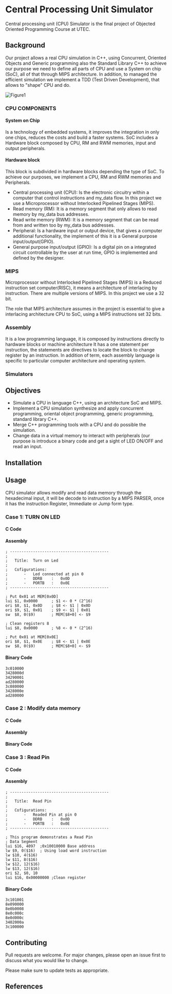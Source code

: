 # Central Processing Unit Simulator

Central processing unit (CPU) Simulator is the final project of Objected Oriented Programming Course at UTEC.

## Background
Our project allows a real CPU simulation in C++, using  Concurrent, Oriented Objects and Generic programming
also the Standard Library C++ to achieve our purpose we need to define all parts of CPU and use
a System on chip (SoC), all of that through MIPS architecture.
In addition, to managed the efficient simulation we implement a TDD (Test Driven Development), that allows to
"shape" CPU and do. 

 ![Figure1](instructionRIJ)
 
### CPU COMPONENTS
#### System on Chip
Is a technology of embedded systems, it improves the integration in only one chips, reduces the costs and build
a faster systems.
SoC includes a Hardware block composed by CPU, RM and RWM memories, input and output 
peripherals.
#### Hardware block

This block is subdivided in hardware blocks depending the type of SoC.
To achieve our purposes, we implement a CPU, RM and RWM memories and Peripherals.
* Central processing unit (CPU): Is the electronic circuitry within a computer that control instructions and my_data flow.
In this project we use a Microprocessor without Interlocked Pipelined Stages (MIPS).
* Read memory (RM): It is a memory segment that only allows to read memory by  my_data bus addresses.
* Read write memory (RWM): It is a memory segment that can be read from and written too by my_data bus addresses.
* Peripheral: Is a hardware input or output device, that gives a computer additional functionality, the implement of this
it is a General purpose input/output(GPIO).
* General purpose input/output (GPIO):  Is a digital pin on a integrated circuit controllable by the user at run time,
GPIO is implemented and defined by the designer.

### MIPS
Microprocessor without Interlocked Pipelined Stages (MIPS) is a Reduced instruction set computer(RISC), it means a architecture of 
interlacing by instruction.
There are multiple versions of MIPS. In this project we use a 32 bit.

The role that MIPS architecture assumes in the project is essential to give a interlacing architecture CPU
to SoC, using a MIPS instructions set 32 bits.
 
### Assembly
It is a low programming language, it is composed by instructions directly to hardware blocks or machine architecture
It has a one statement per instruction,  the statements are directives to locate the block to change register by an instruction.
In addition of term, each assembly language is specific to particular computer architecture and operating system.

### Simulators



## Objectives

* Simulate a CPU in language C++, using an architecture SoC and MIPS.
* Implement a CPU simulation synthesize and apply concurrent programming, oriental object programming, generic programming, 
standard library C++. 
* Merge C++ programming tools with a CPU and do possible the simulation.
* Change data in a virtual memory to interact with peripherals (our purpose is introduce a binary code 
and get a sight of LED ON/OFF and read an input.

## Installation


## Usage
CPU simulator allows modify and read data memory through the hexadecimal input, it will be 
decode to instruction by a MIPS PARSER, once it has the instruction Register, Immediate or Jump form type.  

 
### Case 1: TURN ON LED
#### C Code

    
#### Assembly
    ; -------------------------------------------
    ;
    ;	Title:	Turn on Led
    ;
    ;	Cofigurations:
    ;		-	Led connected at pin 0
    ;		- 	DDRB 	:	0x0D
    ;		-	PORTB	:	0x0E
    ; -------------------------------------------
    
    ; Put 0x01 at MEM[0x0D]
    lui $1, 0x0000		; $1 <- 0 * (2^16)
    ori $8, $1, 0x0D	; $8 <- $1 | 0x0D
    ori $9, $1, 0x01	; $9 <- $1 | 0x01
    sw	$8, 0($9)		; MEM[$8+0] <- $9
    
    ; Clean registers 8
    lui $8, 0x0000		; %8 <- 0 * (2^16)
    
    ; Put 0x01 at MEM[0x0E]
    ori $8, $1, 0x0E	; $8 <- $1 | 0x0E
    sw	$8, 0($9)		; MEM[$8+0] <- $9

#### Binary Code
    
    3c010000
    3428000d
    34290001
    ad280000
    3c080000
    3428000e
    ad280000

### Case 2 : Modify data memory

#### C Code


#### Assembly


#### Binary Code


### Case 3 : Read Pin

#### C Code


#### Assembly
    ; -------------------------------------------
    ;
    ;	Title:	Read Pin
    ;
    ;	Cofigurations:
    ;		-	Readed Pin at pin 0
    ;		- 	DDRB 	:	0x0D
    ;		-	PORTB	:	0x0E
    ; -------------------------------------------
    
    ; This program demonstrates a Read Pin
    ; Data Segment
    lui $16, 4097  ;0x10010000 Base address
    lw $9, 0($16)  ; Using load word instruction
    lw $10, 4($16)
    lw $11, 8($16)
    lw $12, 12($16)
    lw $13, 12($16)
    ori $2, $0, 10
    lui $16, 0x00000000 ;Clean register

#### Binary Code

    3c101001
    8e090000
    8e0b0008
    8e0c000c
    8e0d000c
    3402000a
    3c100000

## Contributing
Pull requests are welcome. For major changes, please open an issue first to discuss what you would like to change.

Please make sure to update tests as appropriate.

## References


